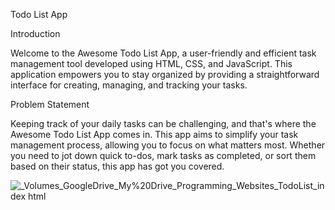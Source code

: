 Todo List App

Introduction

Welcome to the Awesome Todo List App, a user-friendly and efficient task management tool developed using HTML, CSS, and JavaScript. This application empowers you to stay organized by providing a straightforward interface for creating, managing, and tracking your tasks.


Problem Statement

Keeping track of your daily tasks can be challenging, and that's where the Awesome Todo List App comes in. This app aims to simplify your task management process, allowing you to focus on what matters most. Whether you need to jot down quick to-dos, mark tasks as completed, or sort them based on their status, this app has got you covered.

![_Volumes_GoogleDrive_My%20Drive_Programming_Websites_TodoList_index html](https://github.com/ZakiZughbi/TodoList/assets/39328307/cbc5729d-f742-446e-ad70-522babea30b4)

